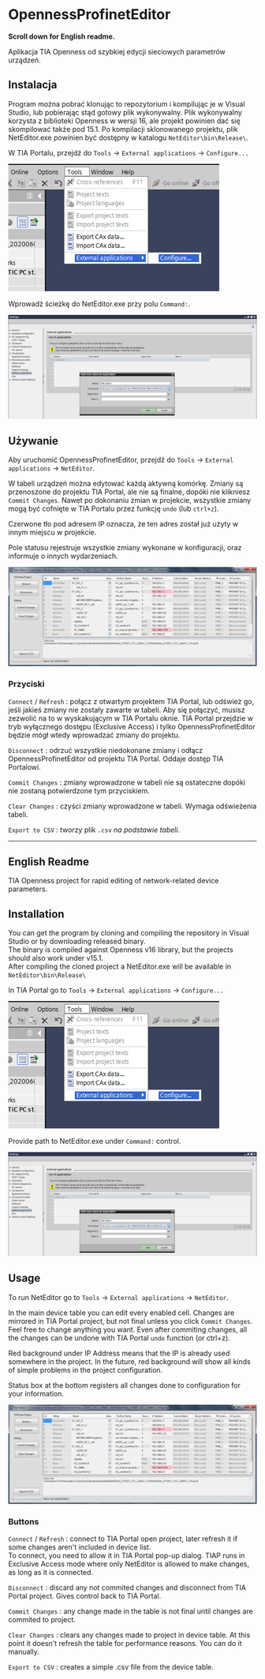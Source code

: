 # OpennessProfinetEditor

**Scroll down for English readme.**

Aplikacja TIA Openness od szybkiej edycji sieciowych parametrów urządzeń.


## Instalacja

Program można pobrać klonując to repozytorium i kompilując je w Visual Studio, lub pobierając stąd gotowy plik wykonywalny.
Plik wykonywalny korzysta z biblioteki Openness w wersji 16, ale projekt powinien dać się skompilować także pod 15.1.
Po kompilacji sklonowanego projektu, plik NetEditor.exe powinien być dostępny w katalogu `NetEditor\bin\Release\`.

W TIA Portalu, przejdź do `Tools` -> `External applications` -> `Configure...`

![Tools -> External applications -> Configure...](img/Readme_1.png)

Wprowadź ścieżkę do NetEditor.exe przy polu `Command:`. 

![Add new external application](img/Readme_2.png)

## Używanie

Aby uruchomić OpennessProfinetEditor, przejdź do `Tools` -> `External applications` -> `NetEditor`.

W tabeli urządzeń można edytować każdą aktywną komórkę. Zmiany są przenoszone do projektu TIA Portal, ale nie są finalne, dopóki nie klikniesz `Commit Changes`. Nawet po dokonaniu zmian w projekcie, wszystkie zmiany mogą być cofnięte w TIA Portalu przez funkcję `undo` (lub `ctrl+z`).

Czerwone tło pod adresem IP oznacza, że ten adres został już użyty w innym miejscu w projekcie.

Pole statusu rejestruje wszystkie zmiany wykonane w konfiguracji, oraz informuje o innych wydarzeniach.

![NetEditor window](img/Readme_3.png)

### Przyciski

`Connect` / `Refresh` : połącz z otwartym projektem TIA Portal, lub odśwież go, jeśli jakieś zmiany nie zostały zawarte w tabeli.
Aby się połączyć, musisz zezwolić na to w wyskakującym w TIA Portalu oknie. TIA Portal przejdzie w tryb wyłącznego dostępu (Exclusive Access) i tylko OpennessProfinetEditor będzie mógł wtedy wprowadzać zmiany do projektu.

`Disconnect` : odrzuć wszystkie niedokonane zmiany i odłącz OpennessProfinetEditor od projektu TIA Portal. Oddaje dostęp TIA Portalowi.

`Commit Changes` : zmiany wprowadzone w tabeli nie są ostateczne dopóki nie zostaną  potwierdzone tym przyciskiem.

`Clear Changes` : czyści zmiany wprowadzone w tabeli. Wymaga odświeżenia tabeli.

`Export to CSV` : tworzy plik `.csv` _na podstawie tabeli_.

-----
## English Readme

TIA Openness project for rapid editing of network-related device parameters.


## Installation

You can get the program by cloning and compiling the repository in Visual Studio or by downloading released binary.  
The binary is compiled against Openness v16 library, but the projects should also work under v15.1.  
After compiling the cloned project a NetEditor.exe will be available in `NetEditor\bin\Release\`

In TIA Portal go to `Tools` -> `External applications` -> `Configure...`

![Tools -> External applications -> Configure...](img/Readme_1.png)

Provide path to NetEditor.exe under `Command:` control. 

![Add new external application](img/Readme_2.png)

## Usage

To run NetEditor go to `Tools` -> `External applications` -> `NetEditor`.

In the main device table you can edit every enabled cell. Changes are mirrored in TIA Portal project, but not final unless you click `Commit Changes`. Feel free to change anything you want. Even after commiting changes, all the changes can be undone with TIA Portal `undo` function (or ctrl+z).

Red background under IP Address means that the IP is already used somewhere in the project. In the future, red background will show all kinds of simple problems in the project configuration.

Status box at the bottom registers all changes done to configuration for your information.

![NetEditor window](img/Readme_3.png)

### Buttons

`Connect` / `Refresh` : connect to TIA Portal open project, later refresh it if some changes aren't included in device list.  
To connect, you need to allow it in TIA Portal pop-up dialog. TIAP runs in Exclusive Access mode where only NetEditor is allowed to make changes, as long as it is connected.

`Disconnect` : discard any not commited changes and disconnect from TIA Portal project. Gives control back to TIA Portal.

`Commit Changes` : any change made in the table is not final until changes are commited to project.

`Clear Changes` : clears any changes made to project in device table. At this point it doesn't refresh the table for performance reasons. You can do it manually.

`Export to CSV` : creates a simple .csv file from the device table.

